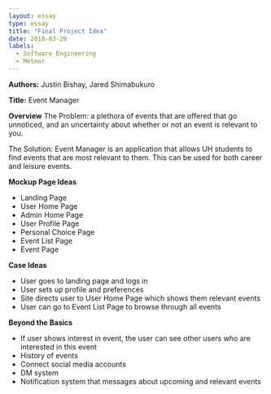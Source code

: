 ```yaml
---
layout: essay
type: essay
title: "Final Project Idea"
date: 2018-03-20
labels:
  - Software Engineering
  - Meteor
---
```


**Authors:** Justin Bishay, Jared Shimabukuro

**Title:** Event Manager

**Overview**
The Problem: a plethora of events that are offered that go unnoticed, and an uncertainty about whether or not an event is relevant to you.

The Solution: Event Manager is an application that allows UH students to find events that are most relevant to them. This can be used for both career and leisure events.

**Mockup Page Ideas**
- Landing Page
- User Home Page
- Admin Home Page
- User Profile Page
- Personal Choice Page
- Event List Page
- Event Page

**Case Ideas**
- User goes to landing page and logs in
- User sets up profile and preferences
- Site directs user to User Home Page which shows them relevant events
- User can go to Event List Page to browse through all events

**Beyond the Basics**
- If user shows interest in event, the user can see other users who are interested in this event
- History of events
- Connect social media accounts
- DM system
- Notification system that messages about upcoming and relevant events

